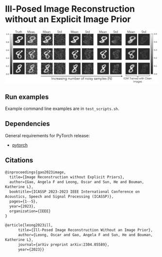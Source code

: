 # Ill-Posed Image Reconstruction without an Explicit Image Prior

![overview image](https://github.com/angelafgao/igm/blob/main/mnistdenoising64.png)

## Run examples
Example command line examples are in ```test_scripts.sh```. 

## Dependencies
General requirements for PyTorch release:
* [pytorch](https://pytorch.org/)

## Citations
```
@inproceedings{gao2023image,
  title={Image Reconstruction without Explicit Priors},
  author={Gao, Angela F and Leong, Oscar and Sun, He and Bouman, Katherine L},
  booktitle={ICASSP 2023-2023 IEEE International Conference on Acoustics, Speech and Signal Processing (ICASSP)},
  pages={1--5},
  year={2023},
  organization={IEEE}
}
```

```
@article{leong2023ill,
      title={Ill-Posed Image Reconstruction Without an Image Prior},
      author={Leong, Oscar and Gao, Angela F and Sun, He and Bouman, Katherine L},
      journal={arXiv preprint arXiv:2304.05589},
      year={2023}}
```